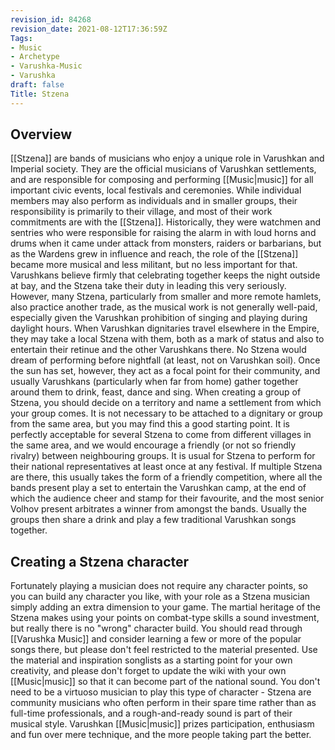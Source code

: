 ```yaml
---
revision_id: 84268
revision_date: 2021-08-12T17:36:59Z
Tags:
- Music
- Archetype
- Varushka-Music
- Varushka
draft: false
Title: Stzena
---
```

## Overview
[[Stzena]] are bands of musicians who enjoy a unique role in Varushkan and Imperial society. They are the official musicians of Varushkan settlements, and are responsible for composing and performing [[Music|music]] for all important civic events, local festivals and ceremonies. While individual members may also perform as individuals and in smaller groups, their responsibility is primarily to their village, and most of their work commitments are with the [[Stzena]]. Historically, they were watchmen and sentries who were responsible for raising the alarm in with loud horns and drums when it came under attack from monsters, raiders or barbarians, but as the Wardens grew in influence and reach, the role of the [[Stzena]] became more musical and less militant, but no less important for that. Varushkans believe firmly that celebrating together keeps the night outside at bay, and the Stzena take their duty in leading this very seriously. However, many Stzena, particularly from smaller and more remote hamlets, also practice another trade, as the musical work is not generally well-paid, especially given the Varushkan prohibition of singing and playing during daylight hours. When Varushkan dignitaries travel elsewhere in the Empire, they may take a local Stzena with them, both as a mark of status and also to entertain their retinue and the other Varushkans there. 
No Stzena would dream of performing before nightfall (at least, not on Varushkan soil). Once the sun has set, however, they act as a focal point for their community, and usually Varushkans  (particularly when far from home) gather together around them to drink, feast, dance and sing. 
When creating a group of Stzena, you should decide on a territory and name a settlement from which your group comes. It is not necessary to be attached to a dignitary or group from the same area, but you may find this a good starting point. It is perfectly acceptable for several Stzena to come from different villages in the same area, and we would encourage a friendly (or not so friendly rivalry) between neighbouring groups.
It is usual for Stzena to perform for their national representatives at least once at any festival. If multiple Stzena are there, this usually takes the form of a friendly competition, where all the bands present play a set to entertain the Varushkan camp, at the end of which the audience cheer and stamp for their favourite, and the most senior Volhov present arbitrates a winner from amongst the bands. Usually the groups then share a drink and play a few traditional Varushkan songs together.
## Creating a Stzena character
Fortunately playing a musician does not require any character points, so you can build any character you like, with your role as a Stzena musician simply adding an extra dimension to your game. The martial heritage of the Stzena makes using your points on combat-type skills a sound investment, but really there is no "wrong" character build. 
You should read through [[Varushka Music]] and consider learning a few or more of the popular songs there, but please don't feel restricted to the material presented. Use the material and inspiration songlists as a starting point for your own creativity, and please don't forget to update the wiki with your own [[Music|music]] so that it can become part of the national sound.
You don't need to be a virtuoso musician to play this type of character - Stzena are community musicians who often perform in their spare time rather than as full-time professionals, and a rough-and-ready sound is part of their musical style. Varushkan [[Music|music]] prizes participation, enthusiasm and fun over mere technique, and the more people taking part the better.